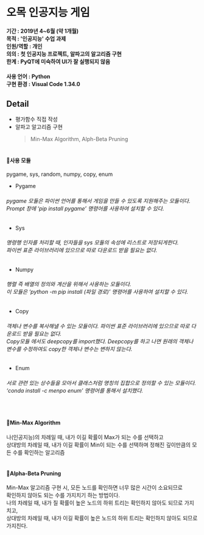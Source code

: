 # 오목 인공지능 게임

#### 기간 : 2019년 4~6월 (약 1개월)<br/>목적 : '인공지능' 수업 과제<br/>인원/역할 : 개인 <br/>의의 : 첫 인공지능 프로젝트, 알파고의 알고리즘 구현<br/>한계 : PyQT에 미숙하여 UI가 잘 실행되지 않음<br/>


#### 사용 언어 : Python<br/>구현 환경 : Visual Code 1.34.0

## Detail
* 평가함수 직접 작성
* 알파고 알고리즘 구현
  > Min-Max Algorithm, Alph-Beta Pruning



#### <br/>📌사용 모듈
pygame, sys, random, numpy, copy, enum
* Pygame 
###### pygame 모듈은 파이썬 언어를 통해서 게임을 만들 수 있도록 지원해주는 모듈이다. <br/> Prompt 창에 ‘pip install pygame’ 명령어를 사용하여 설치할 수 있다.
* Sys 
###### 명령행 인자를 처리할 때, 인자들을 sys 모듈의 속성에 리스트로 저장되게한다. <br/>파이썬 표준 라이브러리에 있으므로 따로 다운로드 받을 필요는 없다.
* Numpy 
###### 행렬 즉 배열의 정의와 계산을 위해서 사용하는 모듈이다. <br/>이 모듈은 ‘python -m pip install (파일 경로)’ 명령어를 사용하여 설치할 수 있다.
* Copy 
###### 객체나 변수를 복사해낼 수 있는 모듈이다. 파이썬 표준 라이브러리에 있으므로 따로 다운로드 받을 필요는 없다. <br/>Copy모듈 에서도 deepcopy를 import했다. Deepcopy를 하고 나면 원래의 객체나 변수를 수정하여도 copy한 객체나 변수는 변하지 않는다.
* Enum 
###### 서로 관련 있는 상수들을 모아서 클래스처럼 명칭의 집합으로 정의할 수 있는 모듈이다. <br/> ‘conda install -c menpo enum’ 명령어를 통해서 설치했다.



#### <br/><br/>📌Min-Max Algorithm
나(인공지능)의 차례일 때, 내가 이길 확률이 Max가 되는 수를 선택하고<br/> 상대방의 차례일 때, 내가 이길 확률이 Min이 되는 수를 선택하며 정해진 깊이만큼의 모든 수를 확인하는 알고리즘



#### <br/>📌Alpha-Beta Pruning
Min-Max 알고리즘 구현 시, 모든 노드를 확인하면 너무 많은 시간이 소요되므로<br/>확인하지 않아도 되는 수를 가지치기 하는 방법이다.<br/>나의 차례일 때, 내가 질 확률이 높은 노드의 하위 트리는 확인하지 않아도 되므로 가지치고,<br/> 상대방의 차례일 때, 내가 이길 확률이 높은 노드의 하위 트리는 확인하지 않아도 되므로 가지친다.
